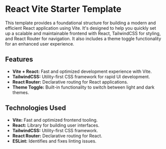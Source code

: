 # React Vite Starter Template

This template provides a foundational structure for building a modern and efficient React application using Vite. It's
designed to help you quickly set up a scalable and maintainable frontend with React, TailwindCSS for styling, and React
Router for navigation. It also includes a theme toggle functionality for an enhanced user experience.

## Features

- **Vite + React:** Fast and optimized development experience with Vite.
- **TailwindCSS:** Utility-first CSS framework for rapid UI development.
- **React Router:** Declarative routing for React applications.
- **Theme Toggle:** Built-in functionality to switch between light and dark themes.

## Technologies Used

- **Vite:** Fast and optimized frontend tooling.
- **React:** Library for building user interfaces.
- **TailwindCSS:** Utility-first CSS framework.
- **React Router:** Declarative routing for React.
- **ESLint:** Identifies and fixes linting issues.
